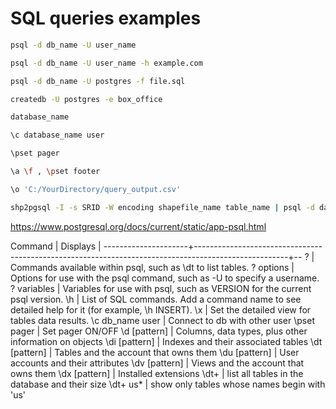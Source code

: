 # SQL queries examples

```bash
psql -d db_name -U user_name

psql -d db_name -U user_name -h example.com

psql -d db_name -U postgres -f file.sql

createdb -U postgres -e box_office

database_name

\c database_name user

\pset pager

\a \f , \pset footer

\o 'C:/YourDirectory/query_output.csv'

shp2pgsql -I -s SRID -W encoding shapefile_name table_name | psql -d database -U user
```

https://www.postgresql.org/docs/current/static/app-psql.html

   Command           |   Displays                                                                                          |
---------------------+-----------------------------------------------------------------------------------------------------+--
 \?                  | Commands available within psql, such as \dt to list tables.
 \? options          | Options for use with the psql command, such as -U to specify a username.
 \? variables        | Variables for use with psql, such as VERSION for the current psql version.
 \h                  | List of SQL commands. Add a command name to see detailed help for it (for example, \h INSERT).
 \x                  | Set the detailed view for tables data results.
 \c db_name user     | Connect to db with other user
 \pset pager         | Set pager ON/OFF
 \d [pattern]        | Columns, data types, plus other information on objects
 \di [pattern]       | Indexes and their associated tables
 \dt [pattern]       | Tables and the account that owns them
 \du [pattern]       | User accounts and their attributes
 \dv [pattern]       | Views and the account that owns them
 \dx [pattern]       | Installed extensions
 \dt+                | list all tables in the database and their size
 \dt+ us*            | show only tables whose names begin with 'us'
 
